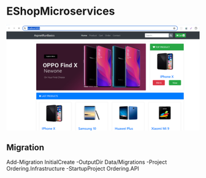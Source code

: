 # EShopMicroservices
![Örnek Resim](https://github.com/cihanasn/EShopMicroservices/blob/main/Screenshot%202024-07-03%20183504.png)

## Migration

Add-Migration InitialCreate -OutputDir Data/Migrations -Project Ordering.Infrastructure -StartupProject Ordering.API